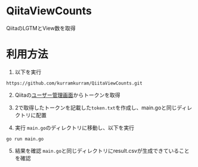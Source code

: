 # QiitaViewCounts
QiitaのLGTMとView数を取得

# 利用方法
1. 以下を実行
```
https://github.com/kurramkurram/QiitaViewCounts.git
```
2. Qiitaの[ユーザー管理画面](https://qiita.com/settings/applications)からトークンを取得

3. 2で取得したトークンを記載した`token.txt`を作成し、main.goと同じディレクトリに配置

4. 実行
`main.go`のディレクトリに移動し、以下を実行
```
go run main.go
```
5. 結果を確認
`main.go`と同じディレクトリにresult.csvが生成できていることを確認
